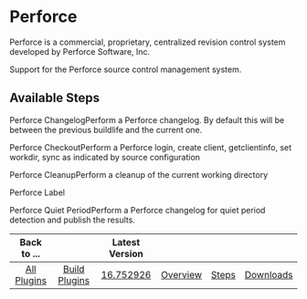 
Perforce
========


Perforce is a commercial, proprietary, centralized revision control system developed by Perforce Software, Inc.


Support for the Perforce source control management system.



Available Steps
---------------


Perforce ChangelogPerform a Perforce changelog. By default this will be between the previous buildlife and the current one.


Perforce CheckoutPerform a Perforce login, create client, getclientinfo, set workdir, sync as indicated by source configuration


Perforce CleanupPerform a cleanup of the current working directory


Perforce Label


Perforce Quiet PeriodPerform a Perforce changelog for quiet period detection and publish the results.





|Back to ...||Latest Version||||
| :---: | :---: | :---: | :---: | :---: | :---: |
|[All Plugins](../../index.md)|[Build Plugins](../README.md)|[16.752926](https://raw.githubusercontent.com/UrbanCode/IBM-UCB-PLUGINS/main/files/Perforce/Perforce-16.752926.zip)|[Overview](overview.md)|[Steps](steps.md)|[Downloads](downloads.md)|
